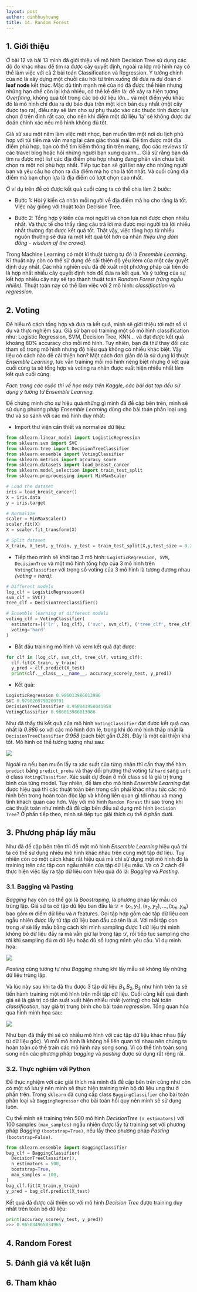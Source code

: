```yaml
---
layout: post
author: dinhhuyhoang
title: 14. Random Forest
---
```


## 1. Giới thiệu

Ở bài 12 và bài 13 mình đã giới thiệu về mô hình Decision Tree sử dụng các độ đo khác nhau để tìm ra được cây quyết định, ngoài ra lớp mô hình này có thể làm việc với cả 2 bài toán Classification và Regression. Ý tưởng chính của nó là xây dựng một chuỗi câu hỏi từ trên xuống để đưa ra dự đoán ở **leaf node** kết thúc. Mặc dù tính mạnh mẽ của nó đã được thể hiện nhưng những hạn chế còn lại khá nhiều, có thể kể đến là: dễ xảy ra hiện tượng _Overfiting_, không quá tốt trong các bộ dữ liệu lớn... và một điểm yếu khác đó là mô hình chỉ đưa ra dự báo dựa trên một kịch bản duy nhất (một cây được tạo ra), điều này sẽ làm cho sự phụ thuộc vào các thuộc tính được lựa chọn ở trên đỉnh rất cao, cho nên khi điểm một dữ liệu 'lạ' sẽ không được dự đoán chính xác nếu mô hình không đủ tốt.

Giả sử sau một năm làm việc mệt nhọc, bạn muốn tìm một nơi du lịch phù hợp với túi tiền mà vẫn mang lại cảm giác thoải mái. Để tìm được một địa điểm phù hợp, bạn có thể tìm kiếm thông tin trên mạng, đọc các reviews từ các travel blog hoặc hỏi những người bạn xung quanh... Giả sử rằng bạn đã tìm ra được một list các địa điểm phù hợp nhưng đang phân vân chưa biết chọn ra một nơi phù hợp nhất. Tiếp tục bạn sẽ gửi list này cho những người bạn và yêu cầu họ chọn ra địa điểm mà họ cho là tốt nhất. Và cuối cùng địa điểm mà bạn chọn lựa là địa điểm có lượt chọn cao nhất. 

Ở ví dụ trên để có được kết quả cuối cùng ta có thể chia làm 2 bước:

- Bước 1: Hỏi ý kiến cá nhân mỗi người về địa điểm mà họ cho rằng là tốt. Việc này giống với thuật toán Decision Tree. 

- Bước 2: Tổng hợp ý kiến của mọi người và chọn lựa nơi được chọn nhiều nhất. Và thực tế cho thấy rằng câu trả lời mà được mọi người trả lời nhiều nhất thường đạt được kết quả tốt. Thật vậy, việc tổng hợp từ nhiều nguồn thường sẽ đưa ra một kết quả tốt hơn cá nhân _(hiệu ứng đám đông - wisdom of the crowd)._

Trong Machine Learning có một kĩ thuật tương tự đó là _Ensemble Learning_. Kĩ thuật này còn có thể sử dụng để cải thiện độ yếu kém của một cây quyết định duy nhất. Các nhà nghiên cứu đã đề xuất một phương pháp cải tiến đó là hợp nhất nhiều cây quyết định hơn để đưa ra kết quả. Và ý tưởng của sự kết hợp nhiều cây này sẽ tạo thành thuật toán _Random Forest (rừng ngẫu nhiên)._ Thuật toán này có thể làm việc với 2 mô hình: _classification_ và _regression._

## 2. Voting

Để hiểu rõ cách tổng hợp và đưa ra kết quả, mình sẽ giới thiệu tới một số ví dụ và thực nghiệm sau. Giả sử bạn có training một số mô hình classification như: Logistic Regression, SVM, Decision Tree, KNN... và đạt được kết quả khoảng 80% accuracy cho mỗi mô hình. Tuy nhiên, bạn đã thử thay đổi các tham số trong mô hình nhưng độ hiệu quả không có nhiều khác biệt. Vậy liệu có cách nào để cải thiện hơn? Một cách đơn giản đó là sử dụng kĩ thuật _Ensemble Learning_, tức vẫn training mỗi mô hình riêng biệt nhưng ở kết quả cuối cùng ta sẽ tổng hợp và voting ra nhãn được xuất hiện nhiều nhất làm kết quả cuối cùng. 

_Fact: trong các cuộc thi về học máy trên Kaggle, các bài đạt top đều sử dụng ý tưởng từ Ensemble Learning._

Để chứng minh cho sự hiệu quả những gì mình đã đề cập bên trên, mình sẽ sử dụng phương pháp _Ensemble Learning_ dùng cho bài toán phân loại ung thư và so sánh với các mô hình duy nhất:

- Import thư viện cần thiết và normalize dữ liệu:

```python
from sklearn.linear_model import LogisticRegression
from sklearn.svm import SVC
from sklearn.tree import DecisionTreeClassifier
from sklearn.ensemble import VotingClassifier
from sklearn.metrics import accuracy_score
from sklearn.datasets import load_breast_cancer
from sklearn.model_selection import train_test_split
from sklearn.preprocessing import MinMaxScaler

# Load the dataset 
iris = load_breast_cancer()
X = iris.data
y = iris.target

# Normalize
scaler = MinMaxScaler()
scaler.fit(X)
X = scaler.fit_transform(X)

# Split dataset
X_train, X_test, y_train, y_test = train_test_split(X,y,test_size = 0.25,random_state=42)
```

- Tiếp theo mình sẽ khởi tạo 3 mô hình: `LogisticRegression, SVM, DecisionTree` và một mô hình tổng hợp của 3 mô hình trên `VotingClassifier` với trọng số voting của 3 mô hình là tương đương nhau _(voting = hard)_:

```python
# Different models
log_clf = LogisticRegression()
svm_clf = SVC()
tree_clf = DecisionTreeClassifier()

# Ensemble learning of different models
voting_clf = VotingClassifier(
  estimators=[('lr', log_clf), ('svc', svm_clf), ('tree_clf', tree_clf)],
  voting='hard'
)
```

- Bắt đầu training mô hình và xem kết quả đạt được:

```python
for clf in (log_clf, svm_clf, tree_clf, voting_clf):
  clf.fit(X_train, y_train)
  y_pred = clf.predict(X_test)
  print(clf.__class__.__name__, accuracy_score(y_test, y_pred))
```

- Kết quả: 

```python
LogisticRegression 0.986013986013986
SVC 0.9790209790209791
DecisionTreeClassifier 0.958041958041958
VotingClassifier 0.986013986013986
```

Như đã thấy thì kết quả của mô hình `VotingClassifier` đạt được kết quả cao nhất là _0.986_ so với các mô hình đơn lẻ, trong khi đó mô hình thấp nhất là `DecisionTreeClassifier` _0.958_ (cách biệt gần _0.28_). Đây là một cải thiện khá tốt. Mô hình có thể tưởng tượng như sau:

<img src="/assets/images/bai14/anh2.png" class="normalpic"/>

Ngoài ra nếu bạn muốn lấy ra xác suất của từng nhãn thì cần thay thế hàm `predict` bằng `predict_proba` và thay đổi phương thứ voting từ `hard` sang `soft` ở class `VotingClassifier`. Xác suất dự đoán ở mỗi class sẽ là giá trị trung bình của từng model. Tuy nhiên, để làm cho mô hình _Ensemble Learning_ đạt được hiệu quả thì các thuật toán bên trong cần phải khác nhau tức các mô hình bên trong hoàn toàn độc lập và không liên quan gì tới nhau và mang tính khách quan cao hơn. Vậy với mô hình `Random Forest` thì sao trong khi các thuật toán như mình đã đề cập bên đều sử dụng mô hình `Decision Tree`? Ở phần tiếp theo, mình sẽ tiếp tục giải thích cụ thể ở phần dưới.

## 3. Phương pháp lấy mẫu

Như đã đề cập bên trên thì để một mô hình _Ensemble Learning_ hiệu quả thì ta có thể sử dụng nhiều mô hình khác nhau trên cùng một tập dữ liệu. Tuy nhiên còn có một cách khác rất hiệu quả mà chỉ sử dụng một mô hình đó là training trên các tập con ngẫu nhiên của tập dữ liệu mẫu. Và có 2 cách để thực hiện việc lấy ra tập dữ liệu con hiệu quả đó là: _Bagging_ và _Pasting_.

### 3.1. Bagging và Pasting

_Bagging_ hay còn có thể gọi là _Boostraping_, là phương pháp lấy mẫu có trùng lặp. Giả sử ta có tập dữ liệu ban đầu là $\mathcal{D} = {(x_1, y_1), (x_2, y_2), \dots, (x_m, y_m)}$ bao gồm $m$ điểm dữ liệu và $n$ features. Gọi tập hợp gồm các tập dữ liệu con ngẫu nhiên được lấy từ tập dữ liệu ban đầu có tên là $\mathcal{B}$. Với mỗi tập con trong $\mathcal{B}$ sẽ lấy mẫu bằng cách khi mình sampling được 1 dữ liệu thì mình không bỏ dữ liệu đấy ra mà vẫn giữ lại trong tập $\mathcal{D}$, rồi tiếp tục sampling cho tới khi sampling đủ $m$ dữ liệu hoặc đủ số lượng mình yêu cầu. Ví dụ minh họa:

<img src="/assets/images/bai14/anh3.png" class="normalpic"/>

_Pasting_ cũng tương tự như _Bagging_ nhưng khi lấy mẫu sẽ không lấy những dữ liệu trùng lặp.

Và lúc này sau khi ta đã thu được 3 tập dữ liệu $B_1, B_2, B_3$ như hình trên ta sẽ tiến hành training một mô hình trên mỗi tập dữ liệu. Cuối cùng kết quả đánh giá sẽ là giá trị có tần suất xuất hiện nhiều nhất (voting) cho bài toán _classification_, hay giá trị trung bình cho bài toán _regression_. Tổng quan hóa qua hình minh họa sau:

<img src="/assets/images/bai14/anh4.png" class="normalpic"/>

Như bạn đã thấy thì sẽ có nhiều mô hình với các tập dữ liệu khác nhau (lấy từ dữ liệu gốc). Vì mỗi mô hình là không hề liên quan tới nhau nên chúng ta hoàn toàn có thể train các mô hình này song song. Vì có thể tính toán song song nên các phương pháp _bagging_ và _pasting_ được sử dụng rất rộng rãi.

### 3.2. Thực nghiệm với Python

Để thực nghiệm với các giải thích mà mình đã đề cập bên trên cũng như còn có một số lưu ý nên mình sẽ thực hiện training trên bộ dữ liệu ung thư ở phần trên. Trong `sklearn` đã cung cấp class `BaggingClassifier` cho bài toán phân loại và `BaggingRegressor` cho bài toán hồi quy nên mình sẽ sử dụng luôn. 

Cụ thể mình sẽ training trên 500 mô hình _DecisionTree_ `(n_estimators)` với 100 samples `(max_samples)` ngẫu nhiên được lấy từ training set với phương pháp _Bagging_ `(bootstrap=True)`, nếu lấy theo phương pháp _Pasting_ `(bootstrap=False)`.

```python
from sklearn.ensemble import BaggingClassifier
bag_clf = BaggingClassifier(
  DecisionTreeClassifier(), 
  n_estimators = 500, 
  bootstrap=True, 
  max_samples = 100,
)
bag_clf.fit(X_train,y_train)
y_pred = bag_clf.predict(X_test)
```

Kết quả đã được cải thiện so với mô hình _Decision Tree_ được training duy nhất trên toàn bộ dữ liệu: 

```python
print(accuracy_score(y_test, y_pred))
>>> 0.965034965034965
```

## 4. Random Forest

## 5. Đánh giá và kết luận

## 6. Tham khảo
